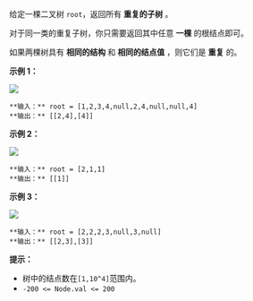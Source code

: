 给定一棵二叉树 `root`，返回所有 **重复的子树** 。

对于同一类的重复子树，你只需要返回其中任意 **一棵** 的根结点即可。

如果两棵树具有 **相同的结构** 和 **相同的结点值** ，则它们是 **重复** 的。



**示例 1：**

![](https://assets.leetcode.com/uploads/2020/08/16/e1.jpg)

    
    
    **输入：** root = [1,2,3,4,null,2,4,null,null,4]
    **输出：** [[2,4],[4]]

**示例 2：**

![](https://assets.leetcode.com/uploads/2020/08/16/e2.jpg)

    
    
    **输入：** root = [2,1,1]
    **输出：** [[1]]

**示例 3：**

**![](https://assets.leetcode.com/uploads/2020/08/16/e33.jpg)**

    
    
    **输入：** root = [2,2,2,3,null,3,null]
    **输出：** [[2,3],[3]]



**提示：**

  * 树中的结点数在`[1,10^4]`范围内。
  * `-200 <= Node.val <= 200`

